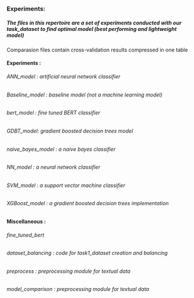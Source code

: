 ### Experiments: 
##### The files in this repertoire are a set of experiments conducted with our task_dataset to find optimal model (best performing and lightweight model)
Comparasion files contain cross-validation results compressed in one table

#### Experiments : 
###### *ANN_model* : artificial neural network classifier
###### *Baseline_model* : baseline model (not a machine learning model)
###### *bert_model* :  fine tuned BERT classifier
###### *GDBT_model*: gradient boosted decision trees model
###### *naive_bayes_model* :  a naive bayes classifier 
###### *NN_model* :  a neural network classifier 
###### *SVM_model* :  a support vector machine classifier 
###### *XGBoost_model* :  a gradient boosted decision trees implementation 


#### Miscellaneous : 
###### *fine_tuned_bert* 
###### *dataset_balancing* : code for task1_dataset creation and balancing  
###### *preprocess* : preprocessing module for textual data 
###### *model_comparison* : preprocessing module for textual data 

